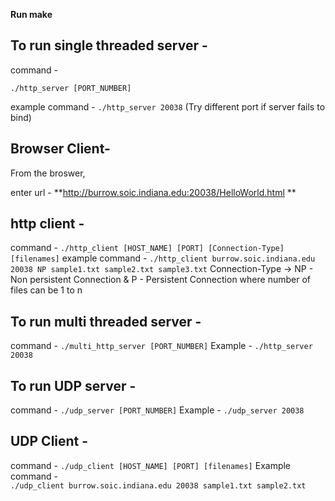 ****Run make****

## To run single threaded server -
command -
```
./http_server [PORT_NUMBER]
```
example command -
```./http_server 20038```
(Try different port if server fails to bind)

## Browser Client-
From the broswer,

enter url - **http://burrow.soic.indiana.edu:20038/HelloWorld.html **

## http client -
command -
```./http_client [HOST_NAME] [PORT] [Connection-Type] [filenames]```
example command -
```./http_client burrow.soic.indiana.edu 20038 NP sample1.txt sample2.txt sample3.txt```
Connection-Type -> NP - Non persistent Connection & P - Persistent Connection
where number of files can be 1 to n

## To run multi threaded server -
command -
```./multi_http_server [PORT_NUMBER]```
Example -
```./http_server 20038```

## To run UDP server -
command -
```./udp_server [PORT_NUMBER]```
Example -
```./udp_server 20038```

## UDP Client -
command -
```./udp_client [HOST_NAME] [PORT] [filenames]```
Example command -    
```./udp_client burrow.soic.indiana.edu 20038 sample1.txt sample2.txt```
